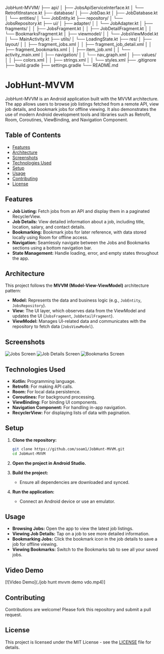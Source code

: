 JobHunt-MVVM/
├── api/
│ ├── JobsApiServiceInterface.kt
│ └── RetrofitInstance.kt
├── database/
│ ├── JobDao.kt
│ ├── JobDatabase.kt
│ └── entities/
│ └── JobEntity.kt
├── repository/
│ └── JobsRepository.kt
├── ui/
│ ├── adapter/
│ │ └── JobAdapter.kt
│ ├── fragments/
│ │ ├── JobsFragment.kt
│ │ ├── JobDetailFragment.kt
│ │ └── BookmarksFragment.kt
│ ├── viewmodel/
│ │ └── JobsViewModel.kt
│ └── MainActivity.kt
├── utils/
│ └── LoadingState.kt
├── res/
│ ├── layout/
│ │ ├── fragment_jobs.xml
│ │ ├── fragment_job_detail.xml
│ │ ├── fragment_bookmarks.xml
│ │ ├── item_job.xml
│ │ └── activity_main.xml
│ ├── navigation/
│ │ └── nav_graph.xml
│ ├── values/
│ │ ├── colors.xml
│ │ ├── strings.xml
│ │ └── styles.xml
├── .gitignore
├── build.gradle
├── settings.gradle
└── README.md

# JobHunt-MVVM

JobHunt-MVVM is an Android application built with the MVVM architecture. The app allows users to
browse job listings fetched from a remote API, view job details, and bookmark jobs for offline
viewing. It also demonstrates the use of modern Android development tools and libraries such as
Retrofit, Room, Coroutines, ViewBinding, and Navigation Component.

## Table of Contents

- [Features](#features)
- [Architecture](#architecture)
- [Screenshots](#screenshots)
- [Technologies Used](#technologies-used)
- [Setup](#setup)
- [Usage](#usage)
- [Contributing](#contributing)
- [License](#license)

## Features

- **Job Listing:** Fetch jobs from an API and display them in a paginated RecyclerView.
- **Job Details:** View detailed information about a job, including title, location, salary, and
  contact details.
- **Bookmarking:** Bookmark jobs for later reference, with data stored locally using Room for
  offline access.
- **Navigation:** Seamlessly navigate between the Jobs and Bookmarks sections using a bottom
  navigation bar.
- **State Management:** Handle loading, error, and empty states throughout the app.

## Architecture

This project follows the **MVVM (Model-View-ViewModel)** architecture pattern:

- **Model:** Represents the data and business logic (e.g., `JobEntity`, `JobsRepository`).
- **View:** The UI layer, which observes data from the ViewModel and updates the
  UI (`JobsFragment`, `JobDetailFragment`).
- **ViewModel:** Manages UI-related data and communicates with the repository to fetch
  data (`JobsViewModel`).

## Screenshots

![Jobs Screen](link-to-screenshot-1)
![Job Details Screen](link-to-screenshot-2)
![Bookmarks Screen](link-to-screenshot-3)

## Technologies Used

- **Kotlin:** Programming language.
- **Retrofit:** For making API calls.
- **Room:** For local data persistence.
- **Coroutines:** For background processing.
- **ViewBinding:** For binding UI components.
- **Navigation Component:** For handling in-app navigation.
- **RecyclerView:** For displaying lists of data with pagination.

## Setup

1. **Clone the repository:**
   ```bash
   git clone https://github.com/soam1/JobHunt-MVVM.git
   cd JobHunt-MVVM
   ```

2. **Open the project in Android Studio.**

3. **Build the project:**
    - Ensure all dependencies are downloaded and synced.

4. **Run the application:**
    - Connect an Android device or use an emulator.

## Usage

- **Browsing Jobs:** Open the app to view the latest job listings.
- **Viewing Job Details:** Tap on a job to see more detailed information.
- **Bookmarking Jobs:** Click the bookmark icon in the job details to save a job for offline
  viewing.
- **Viewing Bookmarks:** Switch to the Bookmarks tab to see all your saved jobs.

## Video Demo

[![Video Demo](./job hunt mvvm demo vdo.mp4)]

## Contributing

Contributions are welcome! Please fork this repository and submit a pull request.

## License

This project is licensed under the MIT License - see the [LICENSE](LICENSE) file for details.
